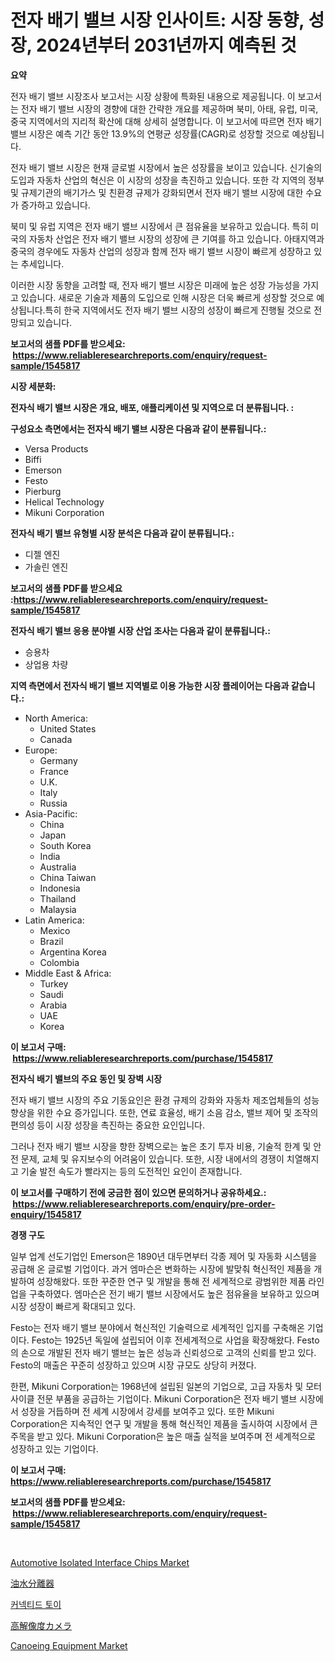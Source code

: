 <p><h1>전자 배기 밸브 시장 인사이트: 시장 동향, 성장, 2024년부터 2031년까지 예측된 것</h1></p><p><strong>요약</strong></p>
<p><p>전자 배기 밸브 시장조사 보고서는 시장 상황에 특화된 내용으로 제공됩니다. 이 보고서는 전자 배기 밸브 시장의 경향에 대한 간략한 개요를 제공하며 북미, 아태, 유럽, 미국, 중국 지역에서의 지리적 확산에 대해 상세히 설명합니다. 이 보고서에 따르면 전자 배기 밸브 시장은 예측 기간 동안 13.9%의 연평균 성장률(CAGR)로 성장할 것으로 예상됩니다.</p><p>전자 배기 밸브 시장은 현재 글로벌 시장에서 높은 성장률을 보이고 있습니다. 신기술의 도입과 자동차 산업의 혁신은 이 시장의 성장을 촉진하고 있습니다. 또한 각 지역의 정부 및 규제기관의 배기가스 및 친환경 규제가 강화되면서 전자 배기 밸브 시장에 대한 수요가 증가하고 있습니다.</p><p>북미 및 유럽 지역은 전자 배기 밸브 시장에서 큰 점유율을 보유하고 있습니다. 특히 미국의 자동차 산업은 전자 배기 밸브 시장의 성장에 큰 기여를 하고 있습니다. 아태지역과 중국의 경우에도 자동차 산업의 성장과 함께 전자 배기 밸브 시장이 빠르게 성장하고 있는 추세입니다.</p><p>이러한 시장 동향을 고려할 때, 전자 배기 밸브 시장은 미래에 높은 성장 가능성을 가지고 있습니다. 새로운 기술과 제품의 도입으로 인해 시장은 더욱 빠르게 성장할 것으로 예상됩니다.특히 한국 지역에서도 전자 배기 밸브 시장의 성장이 빠르게 진행될 것으로 전망되고 있습니다.</p></p>
<p><strong>보고서의 샘플 PDF를 받으세요: &nbsp;<a href="https://www.reliableresearchreports.com/enquiry/request-sample/1545817">https://www.reliableresearchreports.com/enquiry/request-sample/1545817</a></strong></p>
<p><strong>시장 세분화:</strong></p>
<p><strong> 전자식 배기 밸브 시장은 개요, 배포, 애플리케이션 및 지역으로 더 분류됩니다. :</strong></p>
<p><strong>구성요소 측면에서는 전자식 배기 밸브 시장은 다음과 같이 분류됩니다.:</strong></p>
<p><ul><li>Versa Products</li><li>Biffi</li><li>Emerson</li><li>Festo</li><li>Pierburg</li><li>Helical Technology</li><li>Mikuni Corporation</li></ul></p>
<p><strong> 전자식 배기 밸브 유형별 시장 분석은 다음과 같이 분류됩니다.:</strong></p>
<p><ul><li>디젤 엔진</li><li>가솔린 엔진</li></ul></p>
<p><strong>보고서의 샘플 PDF를 받으세요 :<a href="https://www.reliableresearchreports.com/enquiry/request-sample/1545817">https://www.reliableresearchreports.com/enquiry/request-sample/1545817</a></strong></p>
<p><strong> 전자식 배기 밸브 응용 분야별 시장 산업 조사는 다음과 같이 분류됩니다.:</strong></p>
<p><ul><li>승용차</li><li>상업용 차량</li></ul></p>
<p><strong>지역 측면에서 전자식 배기 밸브 지역별로 이용 가능한 시장 플레이어는 다음과 같습니다.:</strong></p>
<p><ul>
    <li>
        North America:
        <ul>
            <li>United States</li>
            <li>Canada</li>
        </ul>
    </li>
    <li>
        Europe:
        <ul>
            <li>Germany</li>
            <li>France</li>
            <li>U.K.</li>
            <li>Italy</li>
            <li>Russia</li>
        </ul>
    </li>
    <li>
        Asia-Pacific:
        <ul>
            <li>China</li>
            <li>Japan</li>
            <li>South Korea</li>
            <li>India</li>
            <li>Australia</li>
            <li>China Taiwan</li>
            <li>Indonesia</li>
            <li>Thailand</li>
            <li>Malaysia</li>
        </ul>
    </li>
    <li>
        Latin America:
        <ul>
            <li>Mexico</li>
            <li>Brazil</li>
            <li>Argentina Korea</li>
            <li>Colombia</li>
        </ul>
    </li>
    <li>
        Middle East & Africa:
        <ul>
            <li>Turkey</li>
            <li>Saudi</li>
            <li>Arabia</li>
            <li>UAE</li>
            <li>Korea</li>
        </ul>
    </li>
    </ul></p>
<p><strong>이 보고서 구매: &nbsp;<a href="https://www.reliableresearchreports.com/purchase/1545817">https://www.reliableresearchreports.com/purchase/1545817</a></strong></p>
<p><strong>전자식 배기 밸브의 주요 동인 및 장벽 시장</strong></p>
<p><p>전자 배기 밸브 시장의 주요 기동요인은 환경 규제의 강화와 자동차 제조업체들의 성능 향상을 위한 수요 증가입니다. 또한, 연료 효율성, 배기 소음 감소, 밸브 제어 및 조작의 편의성 등이 시장 성장을 촉진하는 중요한 요인입니다. </p><p>그러나 전자 배기 밸브 시장을 향한 장벽으로는 높은 초기 투자 비용, 기술적 한계 및 안전 문제, 교체 및 유지보수의 어려움이 있습니다. 또한, 시장 내에서의 경쟁이 치열해지고 기술 발전 속도가 빨라지는 등의 도전적인 요인이 존재합니다.</p></p>
<p><strong>이 보고서를 구매하기 전에 궁금한 점이 있으면 문의하거나 공유하세요.: &nbsp;<a href="https://www.reliableresearchreports.com/enquiry/pre-order-enquiry/1545817">https://www.reliableresearchreports.com/enquiry/pre-order-enquiry/1545817</a></strong></p>
<p><strong>경쟁 구도</strong></p>
<p><p>일부 업계 선도기업인 Emerson은 1890년 대두면부터 각종 제어 및 자동화 시스템을 공급해 온 글로벌 기업이다. 과거 엠마슨은 변화하는 시장에 발맞춰 혁신적인 제품을 개발하여 성장해왔다. 또한 꾸준한 연구 및 개발을 통해 전 세계적으로 광범위한 제품 라인업을 구축하였다. 엠마슨은 전기 배기 밸브 시장에서도 높은 점유율을 보유하고 있으며 시장 성장이 빠르게 확대되고 있다. </p><p>Festo는 전자 배기 밸브 분야에서 혁신적인 기술력으로 세계적인 입지를 구축해온 기업이다. Festo는 1925년 독일에 설립되어 이후 전세계적으로 사업을 확장해왔다. Festo의 손으로 개발된 전자 배기 밸브는 높은 성능과 신뢰성으로 고객의 신뢰를 받고 있다. Festo의 매출은 꾸준히 성장하고 있으며 시장 규모도 상당히 커졌다.</p><p>한편, Mikuni Corporation는 1968년에 설립된 일본의 기업으로, 고급 자동차 및 모터사이클 전문 부품을 공급하는 기업이다. Mikuni Corporation은 전자 배기 밸브 시장에서 성장을 거듭하며 전 세계 시장에서 강세를 보여주고 있다. 또한 Mikuni Corporation은 지속적인 연구 및 개발을 통해 혁신적인 제품을 출시하여 시장에서 큰 주목을 받고 있다. Mikuni Corporation은 높은 매출 실적을 보여주며 전 세계적으로 성장하고 있는 기업이다.</p></p>
<p><strong>이 보고서 구매: &nbsp; <a href="https://www.reliableresearchreports.com/purchase/1545817">https://www.reliableresearchreports.com/purchase/1545817</a></strong></p>
<p><strong>보고서의 샘플 PDF를 받으세요: &nbsp;<a href="https://www.reliableresearchreports.com/enquiry/request-sample/1545817">https://www.reliableresearchreports.com/enquiry/request-sample/1545817</a></strong><strong></strong></p>
<p>&nbsp;</p>
<p><p><a href="https://github.com/marloy8/Market-Research-Report-List-3/blob/main/automotive-isolated-interface-chips-market.md">Automotive Isolated Interface Chips Market</a></p><p><a href="https://medium.com/@solomonbode85/%E3%82%AA%E3%82%A4%E3%83%AB%E3%82%A6%E3%82%A9%E3%83%BC%E3%82%BF%E3%83%BC%E3%82%BB%E3%83%91%E3%83%AC%E3%83%BC%E3%82%BF%E3%83%BC%E5%B8%82%E5%A0%B4%E3%82%A4%E3%83%B3%E3%82%B5%E3%82%A4%E3%83%88-%E5%B8%82%E5%A0%B4%E5%8B%95%E5%90%91-%E6%88%90%E9%95%B7-2024%E5%B9%B4%E3%81%8B%E3%82%892031%E5%B9%B4%E3%81%BE%E3%81%A7%E3%81%AE%E4%BA%88%E6%B8%AC-7ee84947ab00">油水分離器</a></p><p><a href="https://medium.com/@robertojones8678/%EC%97%B0%EA%B2%B0%EB%90%9C-%EC%9E%A5%EB%82%9C%EA%B0%90-%EC%8B%9C%EC%9E%A5%EC%9D%80-%EC%8B%9C%EC%9E%A5-%EC%A0%90%EC%9C%A0%EC%9C%A8-%ED%81%AC%EA%B8%B0-%EB%B0%8F-2031%EB%85%84%EA%B9%8C%EC%A7%80-%EC%98%88%EC%83%81%EB%90%9C-%EC%98%88%EC%B8%A1%EC%97%90-%EC%B4%88%EC%A0%90%EC%9D%84-%EB%A7%9E%EC%B6%A5%EB%8B%88%EB%8B%A4-f8e14b60d449">커넥티드 토이</a></p><p><a href="https://github.com/dzy793153605/Market-Research-Report-List-1/blob/main/233028914097.md">高解像度カメラ</a></p><p><a href="https://issuu.com/reportprime-2/docs/canoeing-equipment-market-size-2030.pptx">Canoeing Equipment Market</a></p></p>